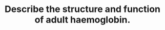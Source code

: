 ---
title: "Describe the structure and function of adult haemoglobin."
entityType: SAQ
exam: PEX
college: CICM
year: 2020
sitting: A
question: 11
passRate: 57
EC_expectedDomains:
- "Marks were awarded for the two components of this question – structure and function."
- "The functional component was handled better – however much time was wasted with detailed drawings of the oxyhemoglobin curve (not many marks awarded for this)."
- "The basic function of haemoglobin carriage of oxygen and carbon dioxide was known, but detail was often missing about its role as a buffer or its role in the metabolism of nitric oxide."
EC_errorsCommon:
- "The structure component was often only briefly described with a cursory overview provided; however, this component contributed around half of the available marks."
- "Many candidates were unable to accurately describe the structural components of the haemoglobin molecule."
---